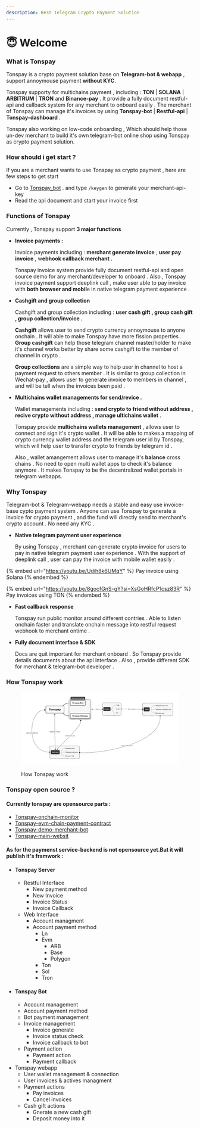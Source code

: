 ```yaml
---
description: Best Telegram Crypto Payment Solution
---
```


# 😇 Welcome

### What is Tonspay

Tonspay is a crypto payment solution base on **Telegram-bot & webapp** , support annoymouse payment **without KYC**.

Tonspay supporty for multichains payment , including : **TON** | **SOLANA** | **ARBITRUM** | **TRON** and **Binance-pay** . It provide a fully document restful-api and callback system for any merchant to onboard easily . The merchant of Tonspay can manage it's invoices by using **Tonspay-bot** | **Restful-api** | **Tonspay-dashboard** .&#x20;

Tonspay also working on low-code onboarding , Which should help those un-dev merchant to build it's own telegram-bot online shop using Tonspay as crypto payment solution.

### How should i get start ?

If you are a merchant wants to use Tonspay as crypto payment , here are few steps to get start&#x20;

* Go to [Tonspay\_bot](https://t.me/tonspay\_bot) . and type `/keygen` to generate your merchant-api-key
* Read the api document and start your invoice first&#x20;

### Functions of Tonspay

Currently , Tonspay support **3 major functions**&#x20;

*   **Invoice payments :**

    Invoice payments including : **merchant generate invoice** , **user pay invoice** , w**ebhook callback merchant .**&#x20;

    Tonspay invoice system provide fully document restful-api and open source demo for any merchant/developer to onboard . Also , Tonspay invoice payment support deeplink call , make user able to pay invoice with **both browser and mobil**e in native telegram payment experience .&#x20;
*   **Cashgift and group collection**

    Cashgift and group collection including : **user cash gift , group cash gift , group collection/invoice .**

    **Cashgift** allows user to send crypto currency annoymouse to anyone onchain . It will able to make Tonspay have more fission properties .  **Group cashgift** can help those telegram channel master/holder to make it's channel works better by share some cashgift to the member of channel in crypto .&#x20;

    **Group collections** are a simple way to help user in channel to host a payment request to others member . It is similar to group collection in Wechat-pay , allows user to generate invoice to members in channel , and will be tell when the invoices been paid .
*   **Multichains wallet managements for send/revice .**

    Wallet managements including : s**end crypto to friend without address , recive crypto without address , manage ultichains wallet** .

    Tonspay provide **multichains wallets management** , allows user to connect and sign it's crypto wallet . It will be able to makes a mapping of crypto currency wallet address and the telegram user id by Tonspay, which will help user to transfer crypto to friends by telegram id .

    Also , wallet amangement allows user to manage it's **balance** cross chains . No need to open multi wallet apps to check it's balance anymore . It makes Tonspay to be the decentralized wallet portals in telegram webapps.

### Why Tonspay&#x20;

Telegram-bot & Telegram-webapp needs a stable and easy use invoice-base cypto payment system . Anyone can use Tonspay to generate a invoice for crypto payment , and the fund will directly send to merchant's crypto account . No need any KYC .

*   **Native telegram payment user experience**&#x20;

    By using Tonspay , merchant can generate crypto invoice for users to pay in native telegram payment user experience . With the support of deeplink call , user can pay the invoice with mobile wallet easily .

{% embed url="https://youtu.be/Udih8k6UMqY" %}
Pay invoice using Solana
{% endembed %}

{% embed url="https://youtu.be/8gocfGnS-gY?si=XsGoHRfcP1csz83R" %}
Pay invoices using TON
{% endembed %}

*   **Fast callback response**&#x20;

    Tonspay run public monitor around different contries . Able to listen onchain faster and translate onchain message into restful request webhook to merchant ontime .
*   **Fully document interface & SDK**&#x20;

    Docs are quit important for merchant onboard . So Tonspay provide details documents about the api interface . Also , provide different SDK for merchant & telegram-bot developer .&#x20;

### How Tonspay work

<figure><img src=".gitbook/assets/Tonspay.png" alt=""><figcaption><p>How Tonspay work</p></figcaption></figure>

### Tonspay open source ?&#x20;

#### Currently tonspay are opensource parts :&#x20;

* [Tonspay-onchain-monitor](https://github.com/Tonspay/Tonspay-monitor)
* [Tonspay-evm-chain-payment-contract](https://github.com/Tonspay/Tonspay-evm-router-contract)
* [Tonspay-demo-merchant-bot](https://github.com/Tonspay/Tonspay-demo-steam-mystery-box-bot)
* [Tonspay-main-websit](https://github.com/Tonspay/Tonspay-websit)

#### As for the paymenst service-backend is not opensource yet.But it will publish it's framwork :

* #### Tonspay Server
  * Restful Interface
    * New payment method
    * New Invoice
    * Invoice Status
    * Invoice Callback
  * Web Interface
    * Account managment
    * Account payment method
      * Ln
      * Evm
        * ARB
        * Base
        * Polygon
      * Ton
      * Sol
      * Tron
* #### Tonspay Bot
  * Account management
  * Account payment method
  * Bot payment management
  * Invoice management
    * Invoice generate
    * Invoice status check
    * Invoice callback to bot
  * Payment action
    * Payment action
    * Payment callback
* Tonspay webapp
  * User wallet management  & connection
  * User invoices & actives managment
  * Payment actions
    * Pay invoices
    * Cancel invoices
  * Cash gift actions
    * Gnerate a new cash gift
    * Deposit money into it&#x20;
